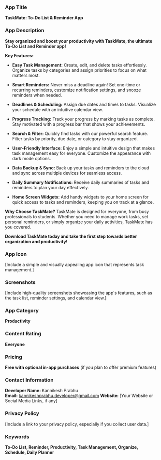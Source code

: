 ### App Title
**TaskMate: To-Do List & Reminder App**

### App Description
**Stay organized and boost your productivity with TaskMate, the ultimate To-Do List and Reminder app!** 

**Key Features:**

- **Easy Task Management:** Create, edit, and delete tasks effortlessly. Organize tasks by categories and assign priorities to focus on what matters most.

- **Smart Reminders:** Never miss a deadline again! Set one-time or recurring reminders, customize notification settings, and snooze reminders when needed.

- **Deadlines & Scheduling:** Assign due dates and times to tasks. Visualize your schedule with an intuitive calendar view.

- **Progress Tracking:** Track your progress by marking tasks as complete. Stay motivated with a progress bar that shows your achievements.

- **Search & Filter:** Quickly find tasks with our powerful search feature. Filter tasks by priority, due date, or category to stay organized.

- **User-Friendly Interface:** Enjoy a simple and intuitive design that makes task management easy for everyone. Customize the appearance with dark mode options.

- **Data Backup & Sync:** Back up your tasks and reminders to the cloud and sync across multiple devices for seamless access.

- **Daily Summary Notifications:** Receive daily summaries of tasks and reminders to plan your day effectively.

- **Home Screen Widgets:** Add handy widgets to your home screen for quick access to tasks and reminders, keeping you on track at a glance.

**Why Choose TaskMate?**
TaskMate is designed for everyone, from busy professionals to students. Whether you need to manage work tasks, set personal reminders, or simply organize your daily activities, TaskMate has you covered. 

**Download TaskMate today and take the first step towards better organization and productivity!**

### App Icon
[Include a simple and visually appealing app icon that represents task management.]

### Screenshots
[Include high-quality screenshots showcasing the app's features, such as the task list, reminder settings, and calendar view.]

### App Category
**Productivity**

### Content Rating
**Everyone**

### Pricing
**Free with optional in-app purchases** (if you plan to offer premium features)

### Contact Information
**Developer Name:** Kannikesh Prabhu  
**Email:** kannikeshprabhu.developer@gmail.com
**Website:** [Your Website or Social Media Links, if any]

### Privacy Policy
[Include a link to your privacy policy, especially if you collect user data.]

### Keywords
**To-Do List, Reminder, Productivity, Task Management, Organize, Schedule, Daily Planner**
